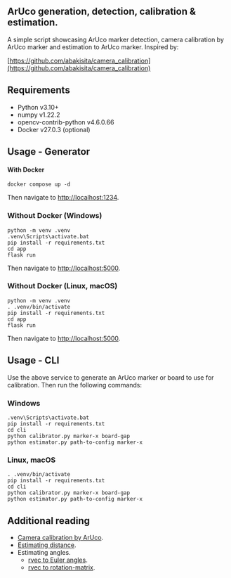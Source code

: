 ## ArUco generation, detection, calibration & estimation.
A simple script showcasing ArUco marker detection, camera calibration by ArUco marker and estimation to ArUco marker. Inspired by:

[https://github.com/abakisita/camera_calibration](https://github.com/abakisita/camera_calibration)

## Requirements
- Python v3.10+
- numpy v1.22.2
- opencv-contrib-python v4.6.0.66
- Docker v27.0.3 (optional)

## Usage - Generator
#### With Docker
```
docker compose up -d
```
Then navigate to [http://localhost:1234](http://localhost:1234/).

### Without Docker (Windows)
```
python -m venv .venv
.venv\Scripts\activate.bat
pip install -r requirements.txt
cd app
flask run
```
Then navigate to [http://localhost:5000](http://localhost:5000/).
### Without Docker (Linux, macOS)
```
python -m venv .venv
. .venv/bin/activate
pip install -r requirements.txt
cd app
flask run
```
Then navigate to [http://localhost:5000](http://localhost:5000/).

## Usage - CLI
Use the above service to generate an ArUco marker or board to use for calibration. Then run the following commands:
### Windows
```
.venv\Scripts\activate.bat
pip install -r requirements.txt
cd cli
python calibrator.py marker-x board-gap
python estimator.py path-to-config marker-x
```
### Linux, macOS
```
. .venv/bin/activate
pip install -r requirements.txt
cd cli
python calibrator.py marker-x board-gap
python estimator.py path-to-config marker-x
```

## Additional reading
- [Camera calibration by ArUco](https://docs.opencv.org/4.6.0/da/d13/tutorial_aruco_calibration.html).
- [Estimating distance](https://stackoverflow.com/questions/68032118/get-the-real-distance-between-two-opencv-aruco-markers).
- Estimating angles.
    - [rvec to Euler angles](https://learnopencv.com/rotation-matrix-to-euler-angles/).
    - [rvec to rotation-matrix](https://docs.opencv.org/4.6.0/d9/d0c/group__calib3d.html#ga61585db663d9da06b68e70cfbf6a1eac).
